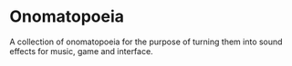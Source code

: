 # Onomatopoeia

A collection of onomatopoeia for the purpose of turning them into sound effects
for music, game and interface.
